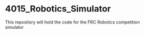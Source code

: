 # 4015_Robotics_Simulator
This repository will hold the code for the FRC Robotics competition simulator
